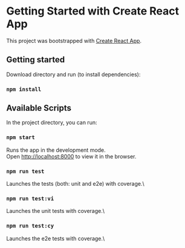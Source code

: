 # Getting Started with Create React App

This project was bootstrapped with [Create React App](https://github.com/facebook/create-react-app).

## Getting started

Download directory and run (to install dependencies):

### `npm install`

## Available Scripts

In the project directory, you can run:

### `npm start`

Runs the app in the development mode.\
Open [http://localhost:8000](http://localhost:8000) to view it in the browser.

### `npm run test`

Launches the tests (both: unit and e2e) with coverage.\

### `npm run test:vi`

Launches the unit tests with coverage.\
### `npm run test:cy`

Launches the e2e tests with coverage.\
